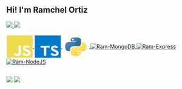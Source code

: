 ## Hi! I'm Ramchel Ortiz
 <div>
  <a href="https://github.com/RamchelOrtiz">
  <img height="150em" src="https://github-readme-stats.vercel.app/api?username=RamchelOrtiz&show_icons=true&theme=tokyonight&include_all_commits=true&count_private=true"/>
  <img height="150em" src="https://github-readme-stats.vercel.app/api/top-langs/?username=RamchelOrtiz&layout=compact&langs_count=16&theme=tokyonight"/>
</div>
<div style="display: inline_block"><br>
  <img align="center" alt="Ram-Js" height="60" width="70" src="https://raw.githubusercontent.com/devicons/devicon/master/icons/javascript/javascript-plain.svg">
  <img align="center" alt="Ram-Ts" height="60" width="70" src="https://raw.githubusercontent.com/devicons/devicon/master/icons/typescript/typescript-plain.svg">
  <img align="center" alt="Ram-Python" height="60" width="70" src="https://raw.githubusercontent.com/devicons/devicon/master/icons/python/python-original.svg">
  <img align="center" alt="Ram-MongoDB" height="60" width="70" src="https://cdn.jsdelivr.net/gh/devicons/devicon@latest/icons/mongodb/mongodb-plain-wordmark.svg">
  <img align="center" alt="Ram-Express" height="60" width="70" src="https://cdn.jsdelivr.net/gh/devicons/devicon/icons/express/express-original.svg">
  <img align="center" alt="Ram-NodeJS" height="60" width="70" src="https://cdn.jsdelivr.net/gh/devicons/devicon@latest/icons/nodejs/nodejs-plain-wordmark.svg">
          

</div>
  
  ##
 
<div> 
  <a href = "ram.ortizb@gmail.com"><img src="https://img.shields.io/badge/-Gmail-%23333?style=for-the-badge&logo=gmail&logoColor=white" target="_blank"></a>
  <a href="" target="_blank"><img src="https://img.shields.io/badge/-LinkedIn-%230077B5?style=for-the-badge&logo=linkedin&logoColor=white" target="_blank"></a> 
</div>
